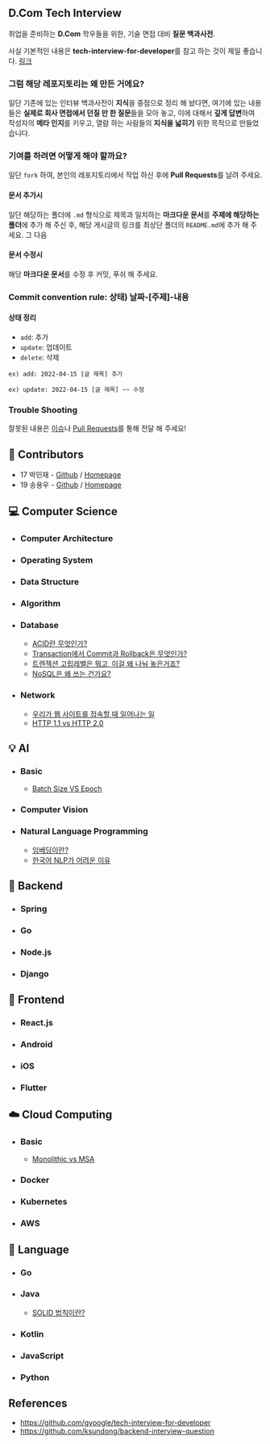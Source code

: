 ## D.Com Tech Interview
취업을 준비하는 **D.Com** 학우들을 위한, 기술 면접 대비 **질문 백과사전**.

사실 기본적인 내용은 **tech-interview-for-developer**를 참고 하는 것이 제일 좋습니다. [링크](https://github.com/gyoogle/tech-interview-for-developer)

### 그럼 해당 레포지토리는 왜 만든 거에요?
일단 기존에 있는 인터뷰 백과사전이 **지식**을 중점으로 정리 해 놨다면, 여기에 있는 내용들은 **실제로 회사 면접에서 던질 만 한 질문**들을 모아 놓고, 이에 대해서 **깊게 답변**하여 작성자의 **메타 인지**를 키우고, 열람 하는 사람들의 **지식을 넓히기** 위한 목적으로 만들었습니다.

### 기여를 하려면 어떻게 해야 할까요?
일단 `fork` 하여, 본인의 레포지토리에서 작업 하신 후에 **Pull Requests**를 날려 주세요.

#### 문서 추가시
일단 해당하는 폴더에 `.md` 형식으로 제목과 일치하는 **마크다운 문서**를 **주제에 해당하는 폴더**에 추가 해 주신 후, 해당 게시글의 링크를 최상단 폴더의 `README.md`에 추가 해 주세요. 그 다음 

#### 문서 수정시
해당 **마크다운 문서**를 수정 후 커밋, 푸쉬 해 주세요.

### Commit convention rule: 상태) 날짜-[주제]-내용

#### 상태 정리
- `add`: 추가
- `update`: 업데이트
- `delete`: 삭제

`ex) add: 2022-04-15 [글 제목] 추가`

`ex) update: 2022-04-15 [글 제목] ~~ 수정`

### Trouble Shooting
잘못된 내용은 [이슈](https://github.com/Dcom-KHU/dcom-tech-interview/issues)나 [Pull Requests](https://github.com/Dcom-KHU/dcom-tech-interview/pulls)를 통해 전달 해 주세요!

## 👥 Contributors
- 17 박민재 - [Github](https://github.com/JustKode) / [Homepage](https://justkode.kr/)
- 19 송용우 - [Github](https://github.com/FacerAin) / [Homepage](https://facerain.club/)

## 💻 Computer Science
- ### Computer Architecture

- ### Operating System

- ### Data Structure

- ### Algorithm

- ### Database
    - [ACID란 무엇인가?](https://github.com/Dcom-KHU/dcom-tech-interview/blob/master/Computer%20Science/Database/acid.md)
    - [Transaction에서 Commit과 Rollback은 무엇인가?](https://github.com/Dcom-KHU/dcom-tech-interview/blob/master/Computer%20Science/Database/commit-rollback.md)
    - [트렌젝션 고립레벨은 뭐고, 이걸 왜 나눠 놓은거죠?](https://github.com/Dcom-KHU/dcom-tech-interview/blob/master/Computer%20Science/Database/transaction-isolation.md)
    - [NoSQL은 왜 쓰는 건가요?](https://github.com/Dcom-KHU/dcom-tech-interview/blob/master/Computer%20Science/Database/transaction-isolation.md)
- ### Network
    - [우리가 웹 사이트를 접속할 때 일어나는 일](https://github.com/Dcom-KHU/dcom-tech-interview/blob/master/Computer%20Science/Network/when-we-enter-the-website.md)
    - [HTTP 1.1 vs HTTP 2.0](https://github.com/Dcom-KHU/dcom-tech-interview/blob/master/Computer%20Science/Network/http-1-vs-2.md)

## 💡 AI
- ### Basic
   - [Batch Size VS Epoch](https://github.com/Dcom-KHU/dcom-tech-interview/blob/master/AI/Basic/batch-epoch.md)

- ### Computer Vision

- ### Natural Language Programming
    - [임베딩이란?](https://github.com/Dcom-KHU/dcom-tech-interview/blob/master/AI/Natural%20Language%20Programming/embedding.md) 
    - [한국어 NLP가 어려운 이유](https://github.com/Dcom-KHU/dcom-tech-interview/blob/master/AI/Natural%20Language%20Programming/korean-nlp.md)

## 💾 Backend
- ### Spring

- ### Go

- ### Node.js

- ### Django


## 📱 Frontend
- ### React.js

- ### Android

- ### iOS

- ### Flutter

## ☁️ Cloud Computing
- ### Basic
    - [Monolithic vs MSA](https://github.com/Dcom-KHU/dcom-tech-interview/blob/master/Cloud%20Computing/Basic/monolithic-vs-msa.md)
- ### Docker

- ### Kubernetes

- ### AWS

## 💬 Language
- ### Go

- ### Java
    - [SOLID 법칙이란?](https://github.com/Dcom-KHU/dcom-tech-interview/blob/master/Language/Java/solid.md)
- ### Kotlin
    
- ### JavaScript

- ### Python

## References
- https://github.com/gyoogle/tech-interview-for-developer
- https://github.com/ksundong/backend-interview-question
